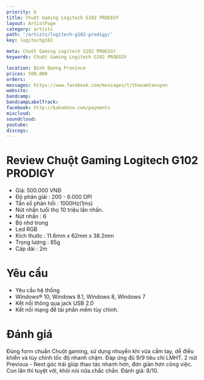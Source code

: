 ```yaml
---
priority: b
title: Chuột Gaming Logitech G102 PRODIGY
layout: ArtistPage
category: artists
path: '/artists/logitech-g102-prodigy/'
key: logitechg102

meta: Chuột Gaming Logitech G102 PRODIGY
keywords: Chuột Gaming Logitech G102 PRODIGY

location: Bình Dương Province
prices: 500,000
orders: 
messages: https://www.facebook.com/messages/t/thaoamtanuyen
website: 
bandcamp: 
bandcampLabelTrack: 
facebook: http://bakadono.com/payments
mixcloud: 
soundcloud: 
youtube: 
discogs: 
---
```


# Review Chuột Gaming Logitech G102 PRODIGY

- Giá: 500.000 VNĐ
- Độ phân giải : 200 - 6.000 DPI
- Tần số phản hồi : 1000Hz(1ms)
- Nút nhấn tuổi thọ 10 triệu lần nhấn.
- Nút nhấn : 6
- Bộ nhớ trong
- Led RGB
- Kích thước : 11.6mm x 62mm x 38.2mm
- Trọng lượng : 85g
- Cáp dài : 2m

# Yêu cầu

- Yêu cầu hệ thống
- Windows® 10, Windows 8.1, Windows 8, Windows 7
- Kết nối thông qua jack USB 2.0
- Kết nối mạng để tải phần mềm tùy chỉnh.

# Đánh giá

Đúng form chuẩn Chuột gaming, sử dụng nhuyễn khi vừa cầm tay, dễ điều khiển và tùy chỉnh tốc độ nhanh chậm. Đáp ứng đủ 9/9 tiêu chí LMHT.
2 nút Previous - Next góc trái giúp thao tác nhanh hơn, đơn giản hơn công việc.
Con lăn thì tuyệt vời, khỏi nói nữa.chắc chắn.
Đánh giá: 8/10.